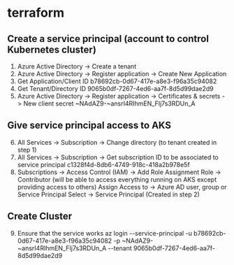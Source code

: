 # terraform

## Create a service principal (account to control Kubernetes cluster)
1) Azure Active Directory -> Create a tenant
2) Azure Active Directory -> Register application -> Create New Application
3) Get Application/Client ID
	b78692cb-0d67-417e-a8e3-f96a35c94082
4) Get Tenant/Directory ID
	9065b0df-7267-4ed6-aa7f-8d5d99dae2d9
5) Azure Active Directory -> Register application -> Certificates & secrets -> New client secret
	~NAdAZ9-~ansrI4RIhmEN_FIj7s3RDUn_A

## Give service principal access to AKS
6) All Services -> Subscription -> Change directory (to tenant created in step 1)
7) All Services -> Subscription -> Get subscription ID to be associated to service principal
   c1328f4d-8db6-4749-918c-418a2b978e5f
8) Subscriptions -> Access Control (IAM) -> Add Role Assignment
	Role -> Contributor (will be able to access everything running on AKS except providing access to others)
	Assign Access to -> Azure AD user, group or Service Principal
	Select -> Service Principal (Created in step 2)

## Create Cluster

9) Ensure that the service works 
	az login --service-principal -u b78692cb-0d67-417e-a8e3-f96a35c94082 -p ~NAdAZ9-~ansrI4RIhmEN_FIj7s3RDUn_A --tenant 9065b0df-7267-4ed6-aa7f-8d5d99dae2d9
